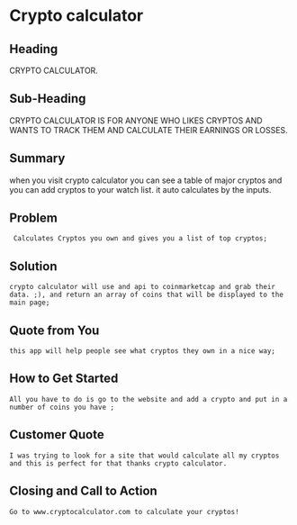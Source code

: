 # Crypto calculator #

<!--
> This material was originally posted [here](http://www.quora.com/What-is-Amazons-approach-to-product-development-and-product-management). It is reproduced here for posterities sake.

There is an approach called "working backwards" that is widely used at Amazon. They work backwards from the customer, rather than starting with an idea for a product and trying to bolt customers onto it. While working backwards can be applied to any specific product decision, using this approach is especially important when developing new products or features.

For new initiatives a product manager typically starts by writing an internal press release announcing the finished product. The target audience for the press release is the new/updated product's customers, which can be retail customers or internal users of a tool or technology. Internal press releases are centered around the customer problem, how current solutions (internal or external) fail, and how the new product will blow away existing solutions.

If the benefits listed don't sound very interesting or exciting to customers, then perhaps they're not (and shouldn't be built). Instead, the product manager should keep iterating on the press release until they've come up with benefits that actually sound like benefits. Iterating on a press release is a lot less expensive than iterating on the product itself (and quicker!).

If the press release is more than a page and a half, it is probably too long. Keep it simple. 3-4 sentences for most paragraphs. Cut out the fat. Don't make it into a spec. You can accompany the press release with a FAQ that answers all of the other business or execution questions so the press release can stay focused on what the customer gets. My rule of thumb is that if the press release is hard to write, then the product is probably going to suck. Keep working at it until the outline for each paragraph flows.

Oh, and I also like to write press-releases in what I call "Oprah-speak" for mainstream consumer products. Imagine you're sitting on Oprah's couch and have just explained the product to her, and then you listen as she explains it to her audience. That's "Oprah-speak", not "Geek-speak".

Once the project moves into development, the press release can be used as a touchstone; a guiding light. The product team can ask themselves, "Are we building what is in the press release?" If they find they're spending time building things that aren't in the press release (overbuilding), they need to ask themselves why. This keeps product development focused on achieving the customer benefits and not building extraneous stuff that takes longer to build, takes resources to maintain, and doesn't provide real customer benefit (at least not enough to warrant inclusion in the press release).
 -->

## Heading ##
  CRYPTO CALCULATOR.
## Sub-Heading ##
  CRYPTO CALCULATOR IS FOR ANYONE WHO LIKES CRYPTOS AND WANTS TO TRACK THEM AND CALCULATE THEIR EARNINGS OR LOSSES.
## Summary ##
  when you visit crypto calculator you can see a table of major cryptos and you can add cryptos to your watch list. it auto calculates by the inputs.
## Problem ##
     Calculates Cryptos you own and gives you a list of top cryptos;
## Solution ##
    crypto calculator will use and api to coinmarketcap and grab their data. ;), and return an array of coins that will be displayed to the main page;
## Quote from You ##
    this app will help people see what cryptos they own in a nice way;
## How to Get Started ##
    All you have to do is go to the website and add a crypto and put in a number of coins you have ;

## Customer Quote ##
    I was trying to look for a site that would calculate all my cryptos and this is perfect for that thanks crypto calculator.
## Closing and Call to Action ##
    Go to www.cryptocalculator.com to calculate your cryptos!
